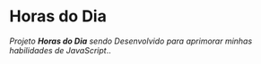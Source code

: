 # Horas do Dia

_Projeto **Horas do Dia** sendo Desenvolvido para aprimorar minhas habilidades de JavaScript_..
